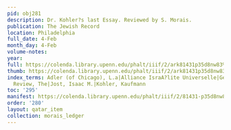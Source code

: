 ```yaml
---
pid: obj281
description: Dr. Kohler?s last Essay. Reviewed by S. Morais.
publication: The Jewish Record
location: Philadelphia
full_date: 4-Feb
month_day: 4-Feb
volume-notes:
year:
full: https://colenda.library.upenn.edu/phalt/iiif/2/ark81431p35d8nw83%2FSHA256E-s8165451--c03a4eb2c37a886fd18e59c4bb6a5583a7b6204a53cf9ebab5d232c946b4c39d.jpeg/full/3500,/0/default.jpg
thumb: https://colenda.library.upenn.edu/phalt/iiif/2/ark81431p35d8nw83%2FSHA256E-s8165451--c03a4eb2c37a886fd18e59c4bb6a5583a7b6204a53cf9ebab5d232c946b4c39d.jpeg/full/!200,200/0/default.jpg
index_terms: Adler (of Chicago), L.a|Alliance IsraA?lite Universelle|Geiger, Abraham|Hebrew
  Review, The|Jost, Isaac M.|Kohler, Kaufmann
toc: '295'
manifest: https://colenda.library.upenn.edu/phalt/iiif/2/81431-p35d8nw83/manifest
order: '280'
layout: qatar_item
collection: morais_ledger
---
```

